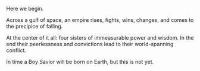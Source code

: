 Here we begin.

Across a gulf of space, an empire rises, fights, wins, changes, and comes to the precipice of falling.

At the center of it all: four sisters of immeasurable power and wisdom. In the end their peerlessness and convictions lead to their world-spanning conflict.

In time a Boy Savior will be born on Earth, but this is not yet.

